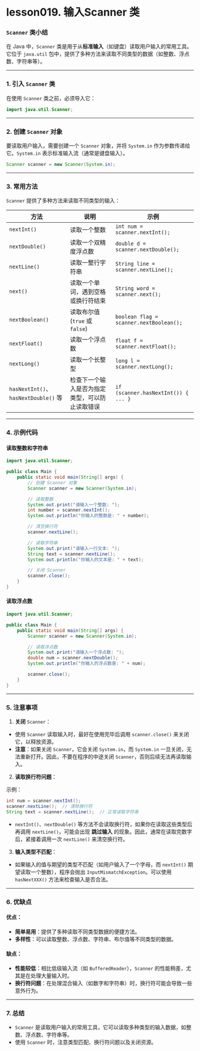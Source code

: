 # lesson019. 输入Scanner 类

### `Scanner` **类小结**

在 Java 中，`Scanner` 类是用于从**标准输入**（如键盘）读取用户输入的常用工具。它位于 `java.util` 包中，提供了多种方法来读取不同类型的数据（如整数、浮点数、字符串等）。

------

### 1. **引入** `Scanner` **类**

在使用 `Scanner` 类之前，必须导入它：

```java
import java.util.Scanner;
```

------

### 2. **创建** `Scanner` **对象**

要读取用户输入，需要创建一个 `Scanner` 对象，并将 `System.in` 作为参数传递给它。`System.in` 表示标准输入流（通常是键盘输入）。

```java
Scanner scanner = new Scanner(System.in);
```

------

### 3. **常用方法**

`Scanner` 提供了多种方法来读取不同类型的输入：

| 方法                                 | 说明                                           | 示例                                    |
| ------------------------------------ | ---------------------------------------------- | --------------------------------------- |
| `nextInt()`                          | 读取一个整数                                   | `int num = scanner.nextInt();`          |
| `nextDouble()`                       | 读取一个双精度浮点数                           | `double d = scanner.nextDouble();`      |
| `nextLine()`                         | 读取一整行字符串                               | `String line = scanner.nextLine();`     |
| `next()`                             | 读取一个单词，遇到空格或换行符结束             | `String word = scanner.next();`         |
| `nextBoolean()`                      | 读取布尔值 (`true` 或 `false`)                 | `boolean flag = scanner.nextBoolean();` |
| `nextFloat()`                        | 读取一个浮点数                                 | `float f = scanner.nextFloat();`        |
| `nextLong()`                         | 读取一个长整型                                 | `long l = scanner.nextLong();`          |
| `hasNextInt()`、`hasNextDouble()` 等 | 检查下一个输入是否为指定类型，可以防止读取错误 | `if (scanner.hasNextInt()) { ... }`     |

------

### 4. **示例代码**

#### **读取整数和字符串**

```java
import java.util.Scanner;

public class Main {
    public static void main(String[] args) {
        // 创建 Scanner 对象
        Scanner scanner = new Scanner(System.in);

        // 读取整数
        System.out.print("请输入一个整数: ");
        int number = scanner.nextInt();
        System.out.println("你输入的整数是: " + number);

        // 清空换行符
        scanner.nextLine();

        // 读取字符串
        System.out.print("请输入一行文本: ");
        String text = scanner.nextLine();
        System.out.println("你输入的文本是: " + text);

        // 关闭 Scanner
        scanner.close();
    }
}
```

#### **读取浮点数**

```java
import java.util.Scanner;

public class Main {
    public static void main(String[] args) {
        Scanner scanner = new Scanner(System.in);

        // 读取浮点数
        System.out.print("请输入一个浮点数: ");
        double num = scanner.nextDouble();
        System.out.println("你输入的浮点数是: " + num);

        scanner.close();
    }
}
```

------

### 5. **注意事项**

1. **关闭** `Scanner`：

- 使用 `Scanner` 读取输入时，最好在使用完毕后调用 `scanner.close()` 来关闭它，以释放资源。
- **注意**：如果关闭 `Scanner`，它会关闭 `System.in`，而 `System.in` 一旦关闭，无法重新打开。因此，不要在程序的中途关闭 `Scanner`，否则后续无法再读取输入。

2. **读取换行符问题**：

示例：

```java
int num = scanner.nextInt();
scanner.nextLine();  // 清除换行符
String text = scanner.nextLine();  // 正常读取字符串
```

- `nextInt()`、`nextDouble()` 等方法不会读取换行符，如果你在读取这些类型后再调用 `nextLine()`，可能会出现 **跳过输入** 的现象。因此，通常在读取完数字后，紧接着调用一次 `nextLine()` 来清空换行符。

3. **输入类型不匹配**：

- 如果输入的值与期望的类型不匹配（如用户输入了一个字母，而 `nextInt()` 期望读取一个整数），程序会抛出 `InputMismatchException`。可以使用 `hasNextXXX()` 方法来检查输入是否合法。

------

### 6. **优缺点**

#### **优点**：

- **简单易用**：提供了多种读取不同类型数据的便捷方法。
- **多样性**：可以读取整数、浮点数、字符串、布尔值等不同类型的数据。

#### **缺点**：

- **性能较低**：相比低级输入流（如 `BufferedReader`），`Scanner` 的性能稍差，尤其是在处理大量输入时。
- **换行符问题**：在处理混合输入（如数字和字符串）时，换行符可能会导致一些意外行为。

------

### 7. **总结**

- `Scanner` 是读取用户输入的常用工具，它可以读取多种类型的输入数据，如整数、浮点数、字符串等。
- 使用 `Scanner` 时，注意类型匹配、换行符问题以及关闭资源。